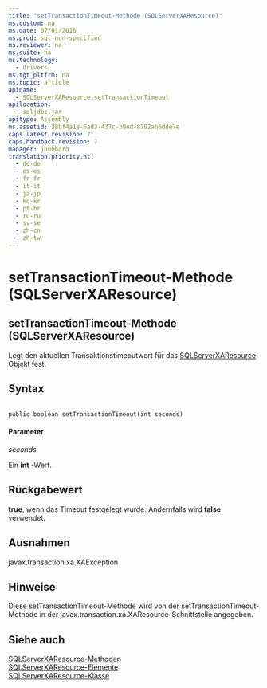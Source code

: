 ```yaml
---
title: "setTransactionTimeout-Methode (SQLServerXAResource)"
ms.custom: na
ms.date: 07/01/2016
ms.prod: sql-non-specified
ms.reviewer: na
ms.suite: na
ms.technology: 
  - drivers
ms.tgt_pltfrm: na
ms.topic: article
apiname: 
  - SQLServerXAResource.setTransactionTimeout
apilocation: 
  - sqljdbc.jar
apitype: Assembly
ms.assetid: 38bf4a1a-6ad3-437c-b9ed-8792ab6dde7e
caps.latest.revision: 7
caps.handback.revision: 7
manager: jhubbard
translation.priority.ht: 
  - de-de
  - es-es
  - fr-fr
  - it-it
  - ja-jp
  - ko-kr
  - pt-br
  - ru-ru
  - sv-se
  - zh-cn
  - zh-tw
---
```

# setTransactionTimeout-Methode (SQLServerXAResource)
    
## setTransactionTimeout\-Methode \(SQLServerXAResource\)  
 Legt den aktuellen Transaktionstimeoutwert für das [SQLServerXAResource](../content/SQLServerXAResource-Class.md)\-Objekt fest.  
  
## Syntax  
  
```  
  
public boolean setTransactionTimeout(int seconds)  
```  
  
#### Parameter  
 *seconds*  
  
 Ein **int** \-Wert.  
  
## Rückgabewert  
 **true**, wenn das Timeout festgelegt wurde. Andernfalls wird **false** verwendet.  
  
## Ausnahmen  
 javax.transaction.xa.XAException  
  
## Hinweise  
 Diese setTransactionTimeout\-Methode wird von der setTransactionTimeout\-Methode in der javax.transaction.xa.XAResource\-Schnittstelle angegeben.  
  
## Siehe auch  
 [SQLServerXAResource-Methoden](../content/SQLServerXAResource-Methods.md)   
 [SQLServerXAResource-Elemente](../content/SQLServerXAResource-Members.md)   
 [SQLServerXAResource-Klasse](../content/SQLServerXAResource-Class.md)  
  
  